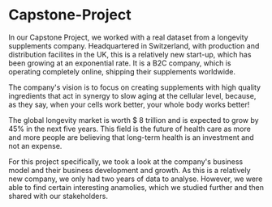 # Capstone-Project

In our Capstone Project, we worked with a real dataset from a longevity supplements company. Headquartered in Switzerland, with production and distribution facilites in the UK, this is a relatively new start-up, which has been growing at an exponential rate. It is a B2C company, which is operating completely online, shipping their supplements worldwide.

The company's vision is to focus on creating supplements with high quality ingredients that act in synergy to slow aging at the cellular level, because, as they say, when your cells work better, your whole body works better!

The global longevity market is worth $ 8 trillion and is expected to grow by 45% in the next five years. This field is the future of health care as more and more people are believing that long-term health is an investment and not an expense.

For this project specifically, we took a look at the company's business model and their business development and growth. As this is a relatively new company, we only had two years of data to analyse. However, we were able to find certain interesting anamolies, which we studied further and then shared with our stakeholders.
